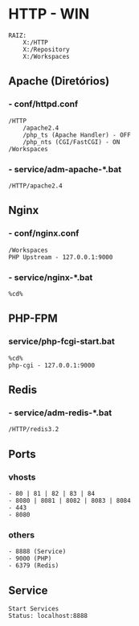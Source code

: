 # HTTP - WIN

    RAIZ:
        X:/HTTP
        X:/Repository
        X:/Workspaces

## Apache (Diretórios)
### - conf/httpd.conf
    /HTTP
        /apache2.4
        /php_ts (Apache Handler) - OFF
        /php_nts (CGI/FastCGI) - ON
    /Workspaces
### - service/adm-apache-*.bat
    /HTTP/apache2.4

## Nginx
### - conf/nginx.conf
    /Workspaces
    PHP Upstream - 127.0.0.1:9000
### - service/nginx-*.bat
    %cd%
## PHP-FPM
### service/php-fcgi-start.bat
    %cd%
    php-cgi - 127.0.0.1:9000

## Redis
### - service/adm-redis-*.bat
    /HTTP/redis3.2

## Ports
### vhosts
    - 80 | 81 | 82 | 83 | 84
    - 8080 | 8081 | 8082 | 8083 | 8084
    - 443
    - 8080
### others
    - 8888 (Service)
    - 9000 (PHP)
    - 6379 (Redis)

## Service
    Start Services
    Status: localhost:8888


